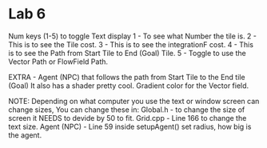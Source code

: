 # Lab 6

Num keys (1-5) to toggle Text display
1 - To see what Number the tile is.
2 - This is to see the Tile cost.
3 - This is to see the integrationF cost.
4 - This is to see the Path from Start Tile to End (Goal) Tile.
5 - Toggle to use the Vector Path or FlowField Path.

EXTRA - Agent (NPC) that follows the path from Start Tile to the End tile (Goal)
	It also has a shader pretty cool.
	Gradient color for the Vector field.


NOTE: 
	Depending on what computer you use the text or window screen can change sizes,
	You can change these in:
	Global.h - to change the size of screen it NEEDS to devide by 50 to fit.
	Grid.cpp - Line 166 to change the text size.
	Agent (NPC) - Line 59 inside setupAgent() set radius, how big is the agent.

